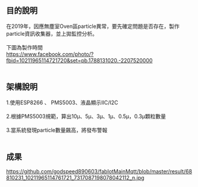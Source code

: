 ## 目的說明
在2019年，因應無塵室Oven區particle異常，要先確定問題是否存在，製作particle資訊收集器，並上拋監控分析。</br></br>
下圖為製作時間</br>
https://www.facebook.com/photo/?fbid=10211965114721720&set=pb.1788131020.-2207520000</br></br>
## 架構說明
1.使用ESP8266 、 PMS5003、液晶顯示IIC/I2C</br></br>
2.根據PMS5003規範，算出10μ、5μ、3μ、1μ、0.5μ，0.3μ顆粒數量</br></br>
3.當系統發現particle數量飆高，將發布警報</br></br>


## 成果
https://github.com/godspeed890603/fabIotMainMqtt/blob/master/result/68810231_10211965114761721_7317087198078042112_n.jpg</br></br>

